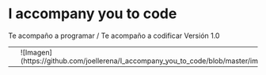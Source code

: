 # I accompany you to code
Te acompaño a programar / Te acompaño a codificar
Versión 1.0
<table style="height: 93px;" width="294">
<tbody>
<tr>
<td style="width: 139.2px;">&nbsp;</td>
<td style="width: 140px;">![Imagen](https://github.com/joellerena/I_accompany_you_to_code/blob/master/images/MEDs.png)</td>
</tr>
</tbody>
</table>
